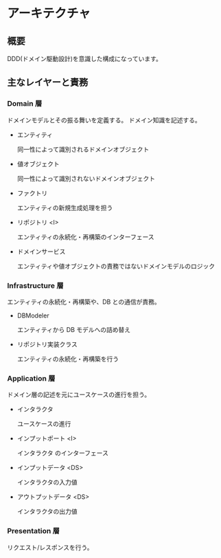 # アーキテクチャ

## 概要

DDD(ドメイン駆動設計)を意識した構成になっています。

## 主なレイヤーと責務

### Domain 層

ドメインモデルとその振る舞いを定義する。
ドメイン知識を記述する。

- エンティティ

  同一性によって識別されるドメインオブジェクト

- 値オブジェクト

  同一性によって識別されないドメインオブジェクト

- ファクトリ

  エンティティの新規生成処理を担う

- リポジトリ <I\>

  エンティティの永続化・再構築のインターフェース

- ドメインサービス

  エンティティや値オブジェクトの責務ではないドメインモデルのロジック

### Infrastructure 層

エンティティの永続化・再構築や、DB との通信が責務。

- DBModeler

  エンティティから DB モデルへの詰め替え

- リポジトリ実装クラス

  エンティティの永続化・再構築を行う

### Application 層

ドメイン層の記述を元にユースケースの進行を担う。

- インタラクタ

  ユースケースの進行

- インプットポート <I\>

  インタラクタ のインターフェース

- インプットデータ <DS\>

  インタラクタの入力値

- アウトプットデータ <DS\>

  インタラクタの出力値

### Presentation 層

リクエスト/レスポンスを行う。
